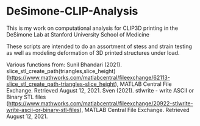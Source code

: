 # DeSimone-CLIP-Analysis
This is my work on computational analysis for CLIP3D printing in the DeSimone Lab at Stanford University School of Medicine

These scripts are intended to do an assortment of stess and strain testing as well as modeling deformation of 3D printed structures under load.

Various functions from:
Sunil Bhandari (2021). slice_stl_create_path(triangles,slice_height) (https://www.mathworks.com/matlabcentral/fileexchange/62113-slice_stl_create_path-triangles-slice_height), MATLAB Central File Exchange. Retrieved August 12, 2021.
Sven (2021). stlwrite - write ASCII or Binary STL files (https://www.mathworks.com/matlabcentral/fileexchange/20922-stlwrite-write-ascii-or-binary-stl-files), MATLAB Central File Exchange. Retrieved August 12, 2021.

